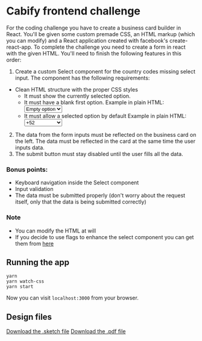 # Cabify frontend challenge
For the coding challenge you have to create a business card builder in React. You'll be given some custom premade CSS, an HTML markup (which you can modify) and a React application created with facebook's create-react-app.
To complete the challenge you need to create a form in react with the given HTML. You'll need to finish the following features in this order:
1. Create a custom Select component for the country codes missing select input. The component has the following requirements:
  * Clean HTML structure with the proper CSS styles
    * It must show the currently selected option.
    * It must have a blank first option.
      Example in plain HTML:
        <select>
          <option>Empty option</option>
        </select>
    * It must allow a selected option by default
      Example in plain HTML:
        <select>
          <option>Empty option</option>
          <option value="34">+34</option>
          <option value="52" selected>+52</option>
        </select>
2. The data from the form inputs must be reflected on the business card on the left. The data must be reflected in the card at the same time the user inputs data.
3. The submit button must stay disabled until the user fills all the data.
### Bonus points:
* Keyboard navigation inside the Select component
* Input validation
* The data must be submitted properly (don't worry about the request itself, only that the data is being submitted correctly)
### Note
* You can modify the HTML at will
* If you decide to use flags to enhance the select component you can get them from [here](https://github.com/madebybowtie/FlagKit)
## Running the app
```
yarn
yarn watch-css
yarn start
```
Now you can visit `localhost:3000` from your browser.
## Design files
[Download the .sketch file](Frontend-challenge.sketch)
[Download the .pdf file](Frontend-challenge.pdf)
